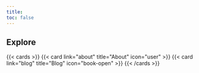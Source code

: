 ```yaml
---
title:
toc: false
---
```




## Explore

{{< cards >}}
  {{< card link="about" title="About" icon="user" >}}
  {{< card link="blog" title="Blog" icon="book-open" >}}
{{< /cards >}}
